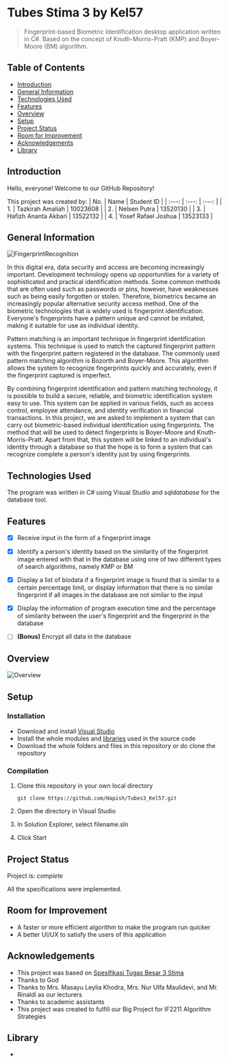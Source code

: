 # Tubes Stima 3 by Kel57
> Fingerprint-based Biometric Identification desktop application written in C#. Based on the concept of Knuth-Morris-Pratt (KMP) and Boyer-Moore (BM) algorithm.


## Table of Contents
* [Introduction](#introduction)
* [General Information](#general-information)
* [Technologies Used](#technologies-used)
* [Features](#features)
* [Overview](#overview)
* [Setup](#setup)
* [Project Status](#project-status)
* [Room for Improvement](#room-for-improvement)
* [Acknowledgements](#acknowledgements)
* [Library](#library)


## Introduction
Hello, everyone! Welcome to our GitHub Repository!

This project was created by:
| No. | Name | Student ID |
| :---: | :---: | :---: |
| 1. | Tazkirah Amaliah | 10023608 |
| 2. | Nelsen Putra | 13520130 |
| 3. | Hafizh Ananta Akbari | 13522132 |
| 4. | Yosef Rafael Joshua | 13523133 |


## General Information
![FingerprintRecognition](https://assets-global.website-files.com/61845f7929f5aa517ebab941/63e0cdb479a85004311e2872_Fingerprint%20recognition%20scene.jpg)

In this digital era, data security and access are becoming increasingly important. Development technology opens up opportunities for a variety of sophisticated and practical identification methods. Some common methods that are often used such as passwords or pins, however, have weaknesses such as being easily forgotten or stolen. Therefore, biometrics became an increasingly popular alternative security access method. One of the biometric technologies that is widely used is fingerprint identification. Everyone's fingerprints have a pattern unique and cannot be imitated, making it suitable for use as individual identity. 

Pattern matching is an important technique in fingerprint identification systems. This technique is used to match the captured fingerprint pattern with the fingerprint pattern registered in the database. The commonly used pattern matching algorithm is Bozorth and Boyer-Moore. This algorithm allows the system to recognize fingerprints quickly and accurately, even if the fingerprint captured is imperfect.

By combining fingerprint identification and pattern matching technology, it is possible to build a secure, reliable, and biometric identification system easy to use. This system can be applied in various fields, such as access control, employee attendance, and identity verification in financial transactions. In this project, we are asked to implement a system that can carry out biometric-based individual identification using fingerprints. The method that will be used to detect fingerprints is Boyer-Moore and Knuth-Morris-Pratt. Apart from that, this system will be linked to an individual's identity through a database so that the hope is to form a system that can recognize complete a person's identity just by using fingerprints.


## Technologies Used
The program was written in C# using Visual Studio and *sqldatabase* for the database tool.


## Features
- [x] Receive input in the form of a fingerprint image
- [x] Identify a person's identity based on the similarity of the fingerprint image entered with that in the database using one of two different types of search algorithms, namely KMP or BM
- [x] Display a list of biodata if a fingerprint image is found that is similar to a certain percentage limit, or display information that there is no similar fingerprint if all images in the database are not similar to the input
- [x] Display the information of program execution time and the percentage of similarity between the user's fingerprint and the fingerprint in the database
- [ ] **(Bonus)** Encrypt all data in the database


## Overview
![Overview]()


## Setup
### Installation
- Download and install [Visual Studio](https://visualstudio.microsoft.com/vs/) 
- Install the whole modules and [libraries](#library) used in the source code
- Download the whole folders and files in this repository or do clone the repository

### Compilation 
1. Clone this repository in your own local directory

    `git clone https://github.com/Hapish/Tubes3_Kel57.git`

2. Open the directory in Visual Studio
    
3. In Solution Explorer, select filename.sln
 
4. Click Start


## Project Status
Project is: _complete_

All the specifications were implemented.


## Room for Improvement
- A faster or more efficient algorithm to make the program run quicker
- A better UI/UX to satisfy the users of this application


## Acknowledgements
- This project was based on [Spesifikasi Tugas Besar 3 Stima](https://informatika.stei.itb.ac.id/~rinaldi.munir/Stmik/2023-2024/Tubes3-Stima-2024.pdf)
- Thanks to God
- Thanks to Mrs. Masayu Leylia Khodra, Mrs. Nur Ulfa Maulidevi, and Mr. Rinaldi as our lecturers
- Thanks to academic assistants
- This project was created to fulfill our Big Project for IF2211 Algorithm Strategies

## Library
* 
